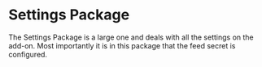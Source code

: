 # Settings Package

The Settings Package is a large one and deals with all the settings on the add-on. Most importantly it is in this package that the feed secret is configured.

